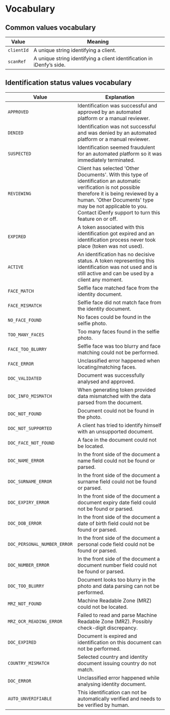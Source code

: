 # Vocabulary

## Common values vocabulary

|Value         |Meaning                                                              |
|---------------|---------------------------------------------------------------------|
|`clientId`     |A unique string identifying a client.                                |
|`scanRef`      |A unique string identifying a client identification in iDenfy’s side.| 


## Identification status values vocabulary

|Value                        |Explanation                                     |
|-----------------------------|------------------------------------------------|
|`APPROVED`                   |Identification was successful and approved by an automated platform or a manual reviewer.|
|`DENIED`                     |Identification was not successful and was denied by an automated platform or a manual reviewer.|
|`SUSPECTED`                  |Identification seemed fraudulent for an automated platform so it was immediately terminated.|
|`REVIEWING`                  |Client has selected 'Other Documents'. With this type of identification an automatic verification is not possible therefore it is being reviewed by a human. 'Other Documents' type may be not applicable to you. Contact iDenfy support to turn this feature on or off.|
|`EXPIRED`                    |A token associated with this identification got expired and an identification process never took place (token was not used).|
|`ACTIVE`                     |An identification has no decisive status. A token representing this identification was not used and is still active and can be used by a client any moment.|
|`FACE_MATCH`                 |Selfie face matched face from the identity document.|
|`FACE_MISMATCH`              |Selfie face did not match face from the identity document.|
|`NO_FACE_FOUND`              |No faces could be found in the selfie photo.|
|`TOO_MANY_FACES`             |Too many faces found in the selfie photo.|
|`FACE_TOO_BLURRY`            |Selfie face was too blurry and face matching could not be performed.|
|`FACE_ERROR`                 |Unclassified error happened when locating/matching faces.|
|`DOC_VALIDATED`              |Document was successfully analysed and approved.|
|`DOC_INFO_MISMATCH`          |When generating token provided data mismatched with the data parsed from the document.|
|`DOC_NOT_FOUND`              |Document could not be found in the photo.|
|`DOC_NOT_SUPPORTED`          |A client has tried to identify himself with an unsupported document.|
|`DOC_FACE_NOT_FOUND`         |A face in the document could not be located.|
|`DOC_NAME_ERROR`             |In the front side of the document a name field could not be found or parsed.|
|`DOC_SURNAME_ERROR`          |In the front side of the document a surname field could not be found or parsed.|
|`DOC_EXPIRY_ERROR`           |In the front side of the document a document expiry date field could not be found or parsed.|
|`DOC_DOB_ERROR`              |In the front side of the document a date of birth field could not be found or parsed.|
|`DOC_PERSONAL_NUMBER_ERROR`  |In the front side of the document a personal code field could not be found or parsed.|
|`DOC_NUMBER_ERROR`           |In the front side of the document a document number field could not be found or parsed.|
|`DOC_TOO_BLURRY`             |Document looks too blurry in the photo and data parsing can not be performed.|
|`MRZ_NOT_FOUND`              |Machine Readable Zone (MRZ) could not be located.|
|`MRZ_OCR_READING_ERROR`      |Failed to read and parse Machine Readable Zone (MRZ). Possibly check-digit discrepancy.|
|`DOC_EXPIRED`                |Document is expired and identification on this document can not be performed.|
|`COUNTRY_MISMATCH`           |Selected country and identity document issuing country do not match.|
|`DOC_ERROR`                  |Unclassified error happened while analysing identity document.|
|`AUTO_UNVERIFIABLE`          |This identification can not be automatically verified and needs to be verified by human.|
